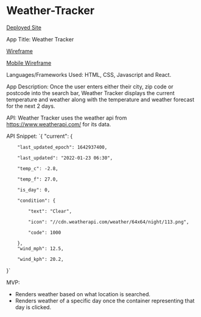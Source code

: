 # Weather-Tracker

[Deployed Site](https://xenodochial-brahmagupta-473261.netlify.app/)

App Title: Weather Tracker

[Wireframe](https://wireframe.cc/7UGprf)

[Mobile Wireframe](https://wireframe.cc/Cmhwta)

Languages/Frameworks Used: HTML, CSS, Javascript and React.

App Description: Once the user enters either their city, zip code or postcode into the search bar, Weather Tracker displays the current temperature and weather along with the temperature and weather forecast for the next 2 days.

API: Weather Tracker uses the weather api from https://www.weatherapi.com/ for its data.

API Snippet:
`{
"current": {

        "last_updated_epoch": 1642937400,
        
        "last_updated": "2022-01-23 06:30",
        
        "temp_c": -2.8,
        
        "temp_f": 27.0,
        
        "is_day": 0,
        
        "condition": {
        
            "text": "Clear",
            
            "icon": "//cdn.weatherapi.com/weather/64x64/night/113.png",
            
            "code": 1000
            
        },
        "wind_mph": 12.5,
        
        "wind_kph": 20.2,
        
}`


MVP:
- Renders weather based on what location is searched.
- Renders weather of a specific day once the container representing that day is clicked.
